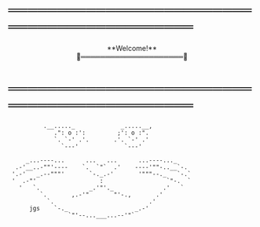 # ════════════════════════════════════════════
<p align="center">
  **Welcome!**  <br>
  🐾═════════════════════🐾
</p>

# ════════════════════════════════════════════


              .__....._             _.....__,
                 .": o :':         ;': o :".
                 `. `-' .'.       .'. `-' .'  
                   `---'             `---' 

         _...----...      ...   ...      ...----..._
      .-'__..-""'----    `.  `"`  .'    ----'""-..__`-.
     '.-'   _.--"""'       `-._.-'       '"""--._   `-.`
     '  .-"'                  :                  `"-.  `
       '   `.              _.'"'._              .'   `
             `.       ,.-'"       "'-.,       .'
               `.                           .'
          jgs    `-._                   _.-'
                     `"'--...___...--'"`



